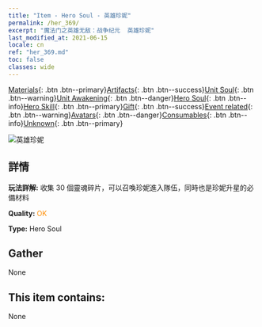 ```yaml
---
title: "Item - Hero Soul - 英雄珍妮"
permalink: /her_369/
excerpt: "魔法门之英雄无敌：战争纪元  英雄珍妮"
last_modified_at: 2021-06-15
locale: cn
ref: "her_369.md"
toc: false
classes: wide
---
```

 [Materials](/ItemsCN/){: .btn .btn--primary}[Artifacts](/ItemsCN/Artifacts/){: .btn .btn--success}[Unit Soul](/ItemsCN/UnitSoul/){: .btn .btn--warning}[Unit Awakening](/ItemsCN/UnitAwakening/){: .btn .btn--danger}[Hero Soul](/ItemsCN/HeroSoul/){: .btn .btn--info}[Hero Skill](/ItemsCN/HeroSkill/){: .btn .btn--primary}[Gift](/ItemsCN/Gift/){: .btn .btn--success}[Event related](/ItemsCN/Events/){: .btn .btn--warning}[Avatars](/ItemsCN/Avatars/){: .btn .btn--danger}[Consumables](/ItemsCN/Consumables/){: .btn .btn--info}[Unknown](/ItemsCN/Unknown/){: .btn .btn--primary}

 ![英雄珍妮](/images/h/h_Gem.jpg)

## 詳情
 **玩法詳解:** 收集 30 個靈魂碎片，可以召喚珍妮進入隊伍，同時也是珍妮升星的必備材料

 **Quality:** <span style="color: #FF8C00">OK</span>

 **Type:** Hero Soul

## Gather

  None

## This item contains:

  None

